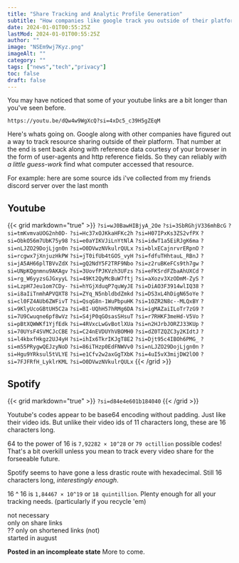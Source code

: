 ```yaml
---
title: "Share Tracking and Analytic Profile Generation"
subtitle: "How companies like google track you outside of their platforms"
date: 2024-01-01T00:55:25Z
lastMod: 2024-01-01T00:55:25Z
author: ""
image: "NSEm9wj7Kyz.png"
imageAlt: ""
category: ""
tags: ["news","tech","privacy"]
toc: false
draft: false
---
```


You may have noticed that some of your youtube links are a bit longer than you've seen before.

`https://youtu.be/dQw4w9WgXcQ?si=4xDc5_c39H5gZEqM`  

Here's whats going on.
Google along with other companies have figured out a way to track resource sharing outside of their platform.
That number at the end is sent back along with reference data courtesy of your browser in the form of user-agents and http reference fields.
So they can reliably *with a little guess-work* find what computer accessed that resource.

For example: here are some source ids i've collected from my friends discord server over the last month

## Youtube

{{< grid markdown="true" >}}
`?si=wJ0BawHIBjyA_2Oe`
`?si=3SbRGhjV336mhBcG`
`?si=tmKvmvaUOG2nh0D-`
`?si=Hc37xOJKkaHFKc2h`
`?si=H07IPxKs3ZS2vfPX`
`?si=ObkO56m7UbK75y98`
`?si=e0aYIKVJiLnYtNlA`
`?si=idwT1a5EiRJgK6ma`
`?si=nLJZO29DojLjgn0n`
`?si=O0DVwzNVkulrQULx`
`?si=blxECajnrvrERpnO`
`?si=rcgwx7jXnjuzHkPW`
`?si=jT0ifUb4tGOS_vyH`
`?si=fdfuTHhtauL_RBnJ`
`?si=jA5AH66plTBVvZdX`
`?si=gQ2NdY5F2TRF9Nbo`
`?si=z2ruBKeFCs9th7gw`
`?si=UNpKQgnmnu9AKAgv`
`?si=3UovfPJKVzh3UFzs`
`?si=eFKSrdFZbaAhUXCd`
`?si=rg_W6yyzsGJGxyyL`
`?si=49Kt2QyMcBuW7ftj`
`?si=aXozv3XzODmM-ZyS`
`?si=LzpH7Jeu1om7CDy-`
`?si=hYGjXduqP7quWyJE`
`?si=DiAO3F3914wlIQ38`
`?si=i8aIiTnmhAPVQXT8`
`?si=ZYq_N5nbldbdZmkd`
`?si=DS3xL4hDigN65oYe`
`?si=cl0FZ4AUb6ZWFivT`
`?si=QsqG8n-1WuPbpuHK`
`?si=1OZR2N8c--MLQxBY`
`?si=9KlyUcoGBtUH5C2a`
`?si=BI-UQhH57hRMg6DA`
`?si=igMAZaiILoTr7zG9`
`?si=7U9Cwuqne6pf8wVz`
`?si=S4jP0qGOsasSHsuT`
`?si=r7RHKF3meHd-V5Vo`
`?si=pBtXQWWKf1YjfEdk`
`?si=4RVxcLwGvBotlXUa`
`?si=n2HJrbJORZJ33KUp`
`?si=70UYsF4SVMCJcCBE`
`?si=C24nEVDUYhVBOMH0`
`?si=dZ0TZQZC3y2KIdtJ`
`?si=l4kbxfHkgz2UJ4yH`
`?si=ihIx6TkrIKJgT8E2`
`?si=Djt95c4IBOh6PMG_`
`?si=m55PRygwQEJzyNoD`
`?si=86iTHzp0EdFNWVv0`
`?si=nLJZO29DojLjgn0n`
`?si=Hgu9YRksul5tVLYE`
`?si=e1Cfv2w2axGgTXbK`
`?si=4uI5vX3mijDW2lO0`
`?si=7FJFRfH_LyklrKML`
`?si=O0DVwzNVkulrQULx`
{{< /grid >}}

## Spotify
{{< grid markdown="true" >}}
`?si=d84e4e601b184040`
{{< /grid >}}

Youtube's codes appear to be base64 encoding without padding. Just like their video ids.
But unlike their video ids of 11 characters long, these are 16 characters long.

64 to the power of 16 is `7,92282 × 10^28` or `79 octillion` possible codes!
That's a bit overkill unless you mean to track every video share for the forseeable future.

Spotify seems to have gone a less drastic route with hexadecimal. Still 16 characters long, _interestingly enough_.

16 ^ 16 is `1,84467 × 10^19` or `18 quintillion`. Plenty enough for all your tracking needs. (particularly if you recycle 'em)



not necessary  
only on share links  
?? only on shortened links (not)  
started in august  

**Posted in an incompleate state**
More to come.
